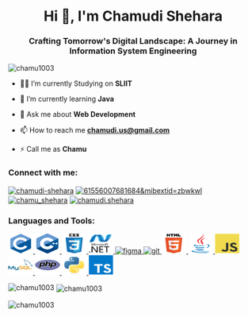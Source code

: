 <h1 align="center">Hi 👋, I'm Chamudi Shehara</h1>
<h3 align="center">Crafting Tomorrow's Digital Landscape: A Journey in Information System Engineering</h3>

<p align="left"> <img src="https://komarev.com/ghpvc/?username=chamu1003&label=Profile%20views&color=0e75b6&style=flat" alt="chamu1003" /> </p>


- 👩‍🎓 I’m currently Studying on **SLIIT**

- 🌱 I’m currently learning **Java**

- 💬 Ask me about **Web Development**

- 📫 How to reach me **chamudi.us@gmail.com**

- ⚡ Call me as **Chamu**

<h3 align="left">Connect with me:</h3>
<p align="left">
<a href="https://linkedin.com/in/chamudi-shehara" target="blank"><img align="center" src="https://raw.githubusercontent.com/rahuldkjain/github-profile-readme-generator/master/src/images/icons/Social/linked-in-alt.svg" alt="chamudi-shehara" height="30" width="40" /></a>
<a href="https://fb.com/61556007681684&mibextid=zbwkwl" target="blank"><img align="center" src="https://raw.githubusercontent.com/rahuldkjain/github-profile-readme-generator/master/src/images/icons/Social/facebook.svg" alt="61556007681684&mibextid=zbwkwl" height="30" width="40" /></a>
<a href="https://instagram.com/chamu_shehara" target="blank"><img align="center" src="https://raw.githubusercontent.com/rahuldkjain/github-profile-readme-generator/master/src/images/icons/Social/instagram.svg" alt="chamu_shehara" height="30" width="40" /></a>
<a href="https://www.youtube.com/c/chamudi.shehara" target="blank"><img align="center" src="https://raw.githubusercontent.com/rahuldkjain/github-profile-readme-generator/master/src/images/icons/Social/youtube.svg" alt="chamudi.shehara" height="30" width="40" /></a>
</p>

<h3 align="left">Languages and Tools:</h3>
<p align="left"> <a href="https://www.cprogramming.com/" target="_blank" rel="noreferrer"> <img src="https://raw.githubusercontent.com/devicons/devicon/master/icons/c/c-original.svg" alt="c" width="50" height="40"/> </a> <a href="https://www.w3schools.com/cpp/" target="_blank" rel="noreferrer"> <img src="https://raw.githubusercontent.com/devicons/devicon/master/icons/cplusplus/cplusplus-original.svg" alt="cplusplus" width="50" height="40"/> </a> <a href="https://www.w3schools.com/css/" target="_blank" rel="noreferrer"> <img src="https://raw.githubusercontent.com/devicons/devicon/master/icons/css3/css3-original-wordmark.svg" alt="css3" width="50" height="40"/> </a> <a href="https://dotnet.microsoft.com/" target="_blank" rel="noreferrer"> <img src="https://raw.githubusercontent.com/devicons/devicon/master/icons/dot-net/dot-net-original-wordmark.svg" alt="dotnet" width="50" height="40"/> </a> <a href="https://www.figma.com/" target="_blank" rel="noreferrer"> <img src="https://www.vectorlogo.zone/logos/figma/figma-icon.svg" alt="figma" width="40" height="40"/> </a> <a href="https://git-scm.com/" target="_blank" rel="noreferrer"> <img src="https://www.vectorlogo.zone/logos/git-scm/git-scm-icon.svg" alt="git" width="50" height="40"/> </a> <a href="https://www.w3.org/html/" target="_blank" rel="noreferrer"> <img src="https://raw.githubusercontent.com/devicons/devicon/master/icons/html5/html5-original-wordmark.svg" alt="html5" width="50" height="40"/> </a> <a href="https://www.java.com" target="_blank" rel="noreferrer"> <img src="https://raw.githubusercontent.com/devicons/devicon/master/icons/java/java-original.svg" alt="java" width="50" height="40"/> </a> <a href="https://developer.mozilla.org/en-US/docs/Web/JavaScript" target="_blank" rel="noreferrer"> <img src="https://raw.githubusercontent.com/devicons/devicon/master/icons/javascript/javascript-original.svg" alt="javascript" width="50" height="40"/> </a> <a href="https://www.mysql.com/" target="_blank" rel="noreferrer"> <img src="https://raw.githubusercontent.com/devicons/devicon/master/icons/mysql/mysql-original-wordmark.svg" alt="mysql" width="50" height="40"/> </a> <a href="https://www.php.net" target="_blank" rel="noreferrer"> <img src="https://raw.githubusercontent.com/devicons/devicon/master/icons/php/php-original.svg" alt="php" width="50" height="40"/> </a> <a href="https://www.python.org" target="_blank" rel="noreferrer"> <img src="https://raw.githubusercontent.com/devicons/devicon/master/icons/python/python-original.svg" alt="python" width="50" height="40"/> </a> <a href="https://www.typescriptlang.org/" target="_blank" rel="noreferrer"> <img src="https://raw.githubusercontent.com/devicons/devicon/master/icons/typescript/typescript-original.svg" alt="typescript" width="50" height="40"/> </a> </p>

<p><img align="left" src="https://github-readme-stats.vercel.app/api/top-langs?username=chamu1003&show_icons=true&locale=en&layout=compact" alt="chamu1003" /></p>

<p>&nbsp;<img align="center" src="https://github-readme-stats.vercel.app/api?username=chamu1003&show_icons=true&locale=en" alt="chamu1003" /></p>

<p><img align="center" src="https://github-readme-streak-stats.herokuapp.com/?user=chamu1003&" alt="chamu1003" /></p>
